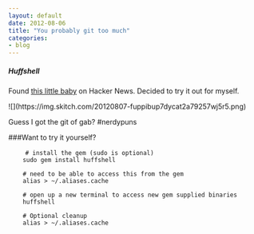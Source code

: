 ```yaml
---
layout: default
date: 2012-08-06
title: "You probably git too much"
categories: 
- blog
---
```

<h5>Huffshell</h5>
<p>Found <a href="http://paulmckellar.com/huffshell/">this little baby</a> on Hacker News. Decided to try it out for myself.</p>
![](https://img.skitch.com/20120807-fuppibup7dycat2a79257wj5r5.png)

<p>Guess I got the git of gab? #nerdypuns</p>

###Want to try it yourself?

<pre land="script">
    <code># install the gem (sudo is optional)
    sudo gem install huffshell

    # need to be able to access this from the gem
    alias &gt; ~/.aliases.cache

    # open up a new terminal to access new gem supplied binaries
    huffshell

    # Optional cleanup
    alias &gt; ~/.aliases.cache
    </code>
</pre>